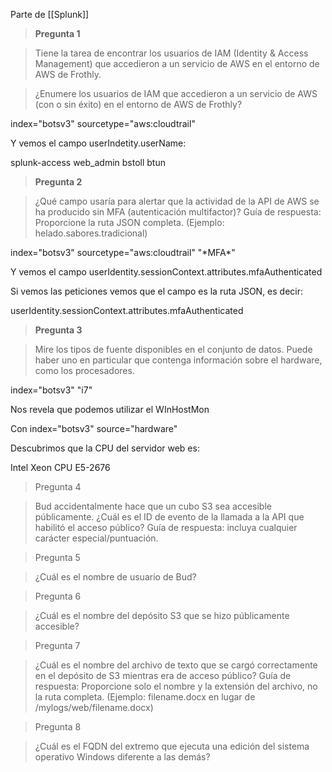 Parte de [[Splunk]]

>**Pregunta 1**

  >Tiene la tarea de encontrar los usuarios de IAM (Identity & Access Management) que accedieron a un servicio de AWS en el entorno de AWS de Frothly.
  
> ¿Enumere los usuarios de IAM que accedieron a un servicio de AWS (con o sin éxito) en el entorno de AWS de Frothly?

index="botsv3" sourcetype="aws:cloudtrail"

Y vemos el campo userIndetity.userName:

splunk-access
web_admin
bstoll
btun

>**Pregunta 2**

>¿Qué campo usaría para alertar que la actividad de la API de AWS se ha producido sin MFA (autenticación multifactor)? Guía de respuesta: Proporcione la ruta JSON completa. (Ejemplo: helado.sabores.tradicional)

index="botsv3" sourcetype="aws:cloudtrail" "\*MFA\*"

Y vemos el campo userIdentity.sessionContext.attributes.mfaAuthenticated

Si vemos las peticiones vemos que el campo es la ruta JSON, es decir:

userIdentity.sessionContext.attributes.mfaAuthenticated


>**Pregunta 3**

>Mire los tipos de fuente disponibles en el conjunto de datos. Puede haber uno en particular que contenga información sobre el hardware, como los procesadores.

index="botsv3" "i7"

Nos revela que podemos utilizar el WInHostMon

Con index="botsv3" source="hardware"

Descubrimos que la CPU del servidor web es:

Intel Xeon CPU E5-2676

>Pregunta 4

>Bud accidentalmente hace que un cubo S3 sea accesible públicamente. ¿Cuál es el ID de evento de la llamada a la API que habilitó el acceso público? Guía de respuesta: incluya cualquier carácter especial/puntuación.



>Pregunta 5

>¿Cuál es el nombre de usuario de Bud?



>Pregunta 6

>¿Cuál es el nombre del depósito S3 que se hizo públicamente accesible?



>Pregunta 7

>¿Cuál es el nombre del archivo de texto que se cargó correctamente en el depósito de S3 mientras era de acceso público? Guía de respuesta: Proporcione solo el nombre y la extensión del archivo, no la ruta completa. (Ejemplo: filename.docx en lugar de /mylogs/web/filename.docx)



>Pregunta 8

>¿Cuál es el FQDN del extremo que ejecuta una edición del sistema operativo Windows diferente a las demás?